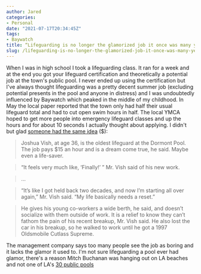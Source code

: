 ```yaml
---
author: Jared
categories:
- Personal
date: "2021-07-17T20:34:45Z"
tags:
- Baywatch
title: “Lifeguarding is no longer the glamorized job it once was many years ago&#8221;
slug: /lifeguarding-is-no-longer-the-glamorized-job-it-once-was-many-years-ago/
---
```

When I was in high school I took a lifeguarding class. It ran for a week and at the end you got your lifeguard certification and theoretically a potential job at the town's public pool. I never ended up using the certification but I've always thought lifeguarding was a pretty decent summer job (excluding potential presents in the pool and anyone in distress) and I was undoubtedly influenced by Baywatch which peaked in the middle of my childhood. In May the local paper reported that the town only had half their usual lifeguard total and had to cut open swim hours in half. The local YMCA hoped to get more people into emergency lifeguard classes and up the hours and for about 10 seconds I actually thought about applying. I didn't but glad [someone had the same idea](https://apple.news/AugDvyk6gQHGrX92gzdupOg) ($):

> Joshua Vish, at age 36, is the oldest lifeguard at the Dormont Pool. The job pays $15 an hour and is a dream come true, he said. Maybe even a life-saver.

> “It feels very much like, ‘Finally!’ ” Mr. Vish said of his new work.

> …

> “It’s like I got held back two decades, and now I’m starting all over again,” Mr. Vish said. “My life basically needs a reset.”

> He gives his young co-workers a wide berth, he said, and doesn’t socialize with them outside of work. It is a relief to know they can’t fathom the pain of his recent breakup, Mr. Vish said. He also lost the car in his breakup, so he walked to work until he got a 1997 Oldsmobile Cutlass Supreme. 

The management company says too many people see the job as boring and it lacks the glamor it used to. I'm not sure lifeguarding a pool ever had glamor, there's a reason Mitch Buchanan was hanging out on LA beaches and not one of LA's [30 public pools](https://parks.lacounty.gov/swimming/)